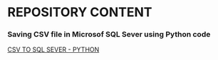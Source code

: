 # REPOSITORY CONTENT

### Saving CSV file in Microsof SQL Sever using Python code 
[CSV TO SQL SEVER - PYTHON](https://github.com/lucastiagooliveira/lucastiagooliveira/tree/master/db/Socioeconomics_Chicago)
